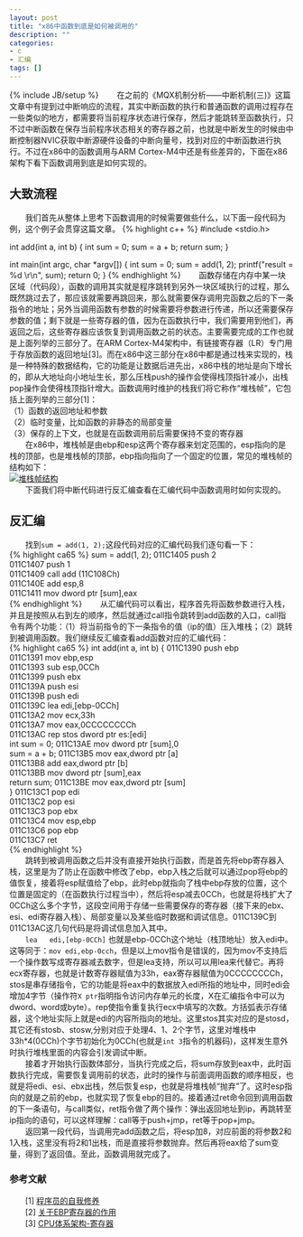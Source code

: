 ```yaml
---
layout: post
title: "x86中函数到底是如何被调用的"
description: ""
categories: 
- c
- 汇编
tags: []
---
```

{% include JB/setup %}
　　在之前的《MQX机制分析——中断机制(三)》这篇文章中有提到过中断响应的流程，其实中断函数的执行和普通函数的调用过程存在一些类似的地方，都需要将当前程序状态进行保存，然后才能跳转至函数执行，只不过中断函数在保存当前程序状态相关的寄存器之前，也就是中断发生的时候由中断控制器NVIC获取中断源硬件设备的中断向量号，找到对应的中断函数进行执行。不过在x86中的函数调用与ARM Cortex-M4中还是有些差异的，下面在x86架构下看下函数调用到底是如何实现的。
## 大致流程 ##
　　我们首先从整体上思考下函数调用的时候需要做些什么，以下面一段代码为例，这个例子会贯穿这篇文章。
{% highlight c++ %}
#include <stdio.h>

int add(int a, int b) {
    int sum = 0;
    sum = a + b;
    return sum;
}

int main(int argc, char *argv[]) {
    int sum = 0;
    sum = add(1, 2);
    printf("result = %d \r\n", sum);
    return 0;
}
{% endhighlight %} 
　　函数存储在内存中某一块区域（代码段），函数的调用其实就是程序跳转到另外一块区域执行的过程，那么既然跳过去了，那应该就需要再跳回来，那么就需要保存调用完函数之后的下一条指令的地址；另外当调用函数有参数的时候需要将参数进行传递，所以还需要保存参数的值；剩下就是一些寄存器的值，因为在函数执行中，我们需要用到他们，再返回之后，这些寄存器应该恢复到调用函数之前的状态。主要需要完成的工作也就是上面列举的三部分了。在ARM Cortex-M4架构中，有链接寄存器（LR）专门用于存放函数的返回地址[3]。而在x86中这三部分在x86中都是通过栈来实现的，栈是一种特殊的数据结构，它的功能是让数据后进先出，x86中栈的地址是向下增长的，即从大地址向小地址生长，那么压栈push的操作会使得栈顶指针减小，出栈pop操作会使得栈顶指针增大。函数调用时维护的栈我们将它称作“堆栈帧”，它包括上面列举的三部分[1]：  
（1）函数的返回地址和参数  
（2）临时变量，比如函数的非静态的局部变量  
（3）保存的上下文，也就是在函数调用前后需要保持不变的寄存器  
　　在x86中，堆栈帧是由ebp和esp这两个寄存器来划定范围的，esp指向的是栈的顶部，也是堆栈帧的顶部，ebp指向指向了一个固定的位置，常见的堆栈帧的结构如下：  
[![堆栈帧结构](http://github-blog.qiniudn.com/2014-08-12-function-call-1.png-BlogPic) ](http://github-blog.qiniudn.com/2014-08-12-function-call-1.png)  
　　下面我们将中断代码进行反汇编查看在汇编代码中函数调用时如何实现的。  
## 反汇编
　　找到`sum = add(1, 2);`这段代码对应的汇编代码我们逐句看一下：  
{% highlight ca65 %}
    sum = add(1, 2);
011C1405  push        2  
011C1407  push        1  
011C1409  call        add (11C108Ch)  
011C140E  add         esp,8  
011C1411  mov         dword ptr [sum],eax  
{% endhighlight %} 
　　从汇编代码可以看出，程序首先将函数参数进行入栈，并且是按照从右到左的顺序，然后就通过call指令跳转到add函数的入口，call指令有两个功能：（1）将当前指令的下一条指令的值（ip的值）压入堆栈；（2）跳转到被调用函数。我们继续反汇编查看add函数对应的汇编代码：  
{% highlight ca65 %}
int add(int a, int b) {
011C1390  push        ebp  
011C1391  mov         ebp,esp  
011C1393  sub         esp,0CCh  
011C1399  push        ebx  
011C139A  push        esi  
011C139B  push        edi  
011C139C  lea         edi,[ebp-0CCh]  
011C13A2  mov         ecx,33h  
011C13A7  mov         eax,0CCCCCCCCh  
011C13AC  rep stos    dword ptr es:[edi]  
    int sum = 0;
011C13AE  mov         dword ptr [sum],0  
    sum = a + b;
011C13B5  mov         eax,dword ptr [a]  
011C13B8  add         eax,dword ptr [b]  
011C13BB  mov         dword ptr [sum],eax  
    return sum;
011C13BE  mov         eax,dword ptr [sum]  
}
011C13C1  pop         edi  
011C13C2  pop         esi  
011C13C3  pop         ebx  
011C13C4  mov         esp,ebp  
011C13C6  pop         ebp  
011C13C7  ret  
{% endhighlight %}   
　　跳转到被调用函数之后并没有直接开始执行函数，而是首先将ebp寄存器入栈，这里是为了防止在函数中修改了ebp，ebp入栈之后就可以通过pop将ebp的值恢复，接着将esp赋值给了ebp，此时ebp就指向了栈中ebp存放的位置，这个位置是固定的（在函数执行过程当中），然后将esp减去0CCh，也就是将栈扩大了0CCh这么多个字节，这段空间用于存储一些需要保存的寄存器（接下来的ebx、esi、edi寄存器入栈）、局部变量以及某些临时数据和调试信息。011C139C到011C13AC这几句代码是将调试信息加入其中。  
　　`lea   edi,[ebp-0CCh]` 也就是ebp-0CCh这个地址（栈顶地址）放入edi中。这等同于：`mov edi,ebp-0cch`，但是以上mov指令是错误的，因为mov不支持后一个操作数写成寄存器减去数字，但是lea支持，所以可以用lea来代替它。再将ecx寄存器，也就是计数寄存器赋值为33h，eax寄存器赋值为0CCCCCCCCh，stos是串存储指令，它的功能是将eax中的数据放入edi所指的地址中，同时edi会增加4字节（操作符`X ptr`指明指令访问内存单元的长度，X在汇编指令中可以为dword、word或byte）。rep使指令重复执行ecx中填写的次数。方括弧表示存储器，这个地址实际上就是edi的内容所指向的地址。这里stos其实对应的是stosd，其它还有stosb、stosw,分别对应于处理4、1、2个字节，这里对堆栈中33h*4(0CCh)个字节初始化为0CCh(也就是`int 3`指令的机器码)，这样发生意外时执行堆栈里面的内容会引发调试中断。  
　　接着才开始执行函数体部分，当执行完成之后，将sum存放到eax中，此时函数执行完成，需要恢复调用前的状态，此时的操作与前面调用函数的顺序相反，也就是将edi、esi、ebx出栈，然后恢复esp，也就是将堆栈帧“抛弃”了。这时esp指向的就是之前的ebp，也就实现了恢复ebp的目的。接着通过ret命令回到调用函数的下一条语句，与call类似，ret指令做了两个操作：弹出返回地址到ip，再跳转至ip指向的语句，可以这样理解：call等于push+jmp，ret等于pop+jmp。  
　　返回第一段代码，当调用完add函数之后，将esp加8，对应前面的将参数2和1入栈，这里没有将2和1出栈，而是直接将参数抛弃。然后再将eax给了sum变量，得到了返回值。至此，函数调用就完成了。    
### 参考文献
　　[1] [程序员的自我修养 ](http://book.douban.com/subject/3652388/)  
　　[2] [关于EBP寄存器的作用](http://kuaile.in/archives/714)  
　　[3] [CPU体系架构-寄存器](http://nieyong.github.io/wiki_cpu/CPU%E4%BD%93%E7%B3%BB%E6%9E%B6%E6%9E%84-%E5%AF%84%E5%AD%98%E5%99%A8.html)  


